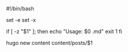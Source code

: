 #!/bin/bash

set -e
set -x

if [ -z "$1" ]; then
    echo "Usage: $0 <post-name>.md"
    exit 1
fi

hugo new content content/posts/$1

